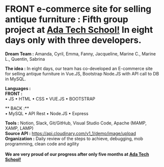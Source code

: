 # FRONT e-commerce site for selling antique furniture : Fifth group project at <a href="https://adatechschool.fr/" target="_blank">Ada Tech School!</a> In eight days only with three developers.
**Dream Team :** Amanda, Cyril, Emma, Fanny, Jacqueline, Marine C., Marine L., Quentin, Sabrina<br>

**The idea :** In eight days, our team has co-developed an E-commerce site for selling antique furniture in Vue.JS, Bootstrap Node.JS with API call to DB in MySQL.<br>

**Languages    :**<br>
**FRONT :**<br>
•	JS
•	HTML
•	CSS
•	VUE.JS
•	BOOTSTRAP

** BACK :**<br>
•	MySQL
•	API Rest
•	Node.JS
•	Express

**Tools        :** Notion, Slack, Git/GitHub, Visual Studio Code, Apache (MAMP, XAMP, LAMP)<br>
**Source API   :** https://api.cloudinary.com/v1_1/demo/image/upload<br>
**Organization :** Daily review of the steps to achieve, debugging, mob programming, clean code and agility<br><br>
**We are very proud of our progress after only five months at <a href="https://adatechschool.fr/" target="_blank">Ada Tech School!</a>**

